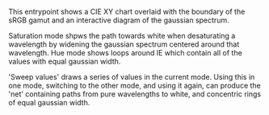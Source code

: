 This entrypoint shows a CIE XY chart overlaid with the boundary of the sRGB gamut and an interactive diagram of the gaussian spectrum.

Saturation mode shpws the path towards white when desaturating a wavelength by widening the gaussian spectrum centered around that wavelength.
Hue mode shows loops around IE which contain all of the values with equal gaussian width.

'Sweep values' draws a series of values in the current mode. Using this in one mode, switching to the other mode, and using it again, can produce the 'net' containing paths from pure wavelengths to white, and concentric rings of equal gaussian width.